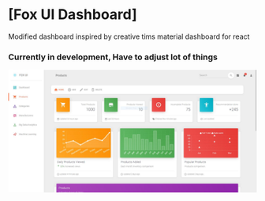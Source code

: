 # [Fox UI Dashboard] 
Modified dashboard inspired by creative tims material dashboard for react

### Currently in development, Have to adjust lot of things

![alt text](https://github.com/bahroze-dev/fox-ui-dashboard/raw/master/public/ui.JPG)

